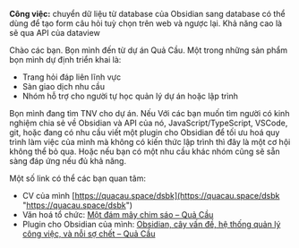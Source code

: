 

**Công việc:** chuyển dữ liệu từ database của Obsidian sang database có thể dùng để tạo form câu hỏi tuỳ chọn trên web và ngược lại. Khả năng cao là sẽ qua API của dataview 

Chào các bạn. Bọn mình đến từ dự án Quả Cầu. Một trong những sản phẩm bọn mình dự định triển khai là:
- Trang hỏi đáp liên lĩnh vực
- Sàn giao dịch nhu cầu
- Nhóm hỗ trợ cho người tự học quản lý dự án hoặc lập trình

Bọn mình đang tìm TNV cho dự án. Nếu Với các bạn muốn tìm người có kinh nghiệm chia sẻ về Obsidian và API của nó, JavaScript/TypeScript, VSCode, git, hoặc đang có nhu cầu viết một plugin cho Obsidian để tối ưu hoá quy trình làm việc của mình mà không có kiến thức lập trình thì đây là một cơ hội không thể bỏ qua. Hoặc nếu bạn có một nhu cầu khác nhóm cũng sẽ sẵn sàng đáp ứng nếu đủ khả năng. 

Một số link có thể các bạn quan tâm:
- CV của mình [https://quacau.space/dsbk](https://quacau.space/dsbk "https://quacau.space/dsbk") 
- Văn hoá tổ chức: [Một đám mây chim sáo – Quả Cầu](https://quacau.space/ddni)
- Plugin cho Obsidian của mình: [Obsidian, cây vấn đề, hệ thống quản lý công việc, và nỗi sợ chết – Quả Cầu](https://quacau.space/dgkp)
